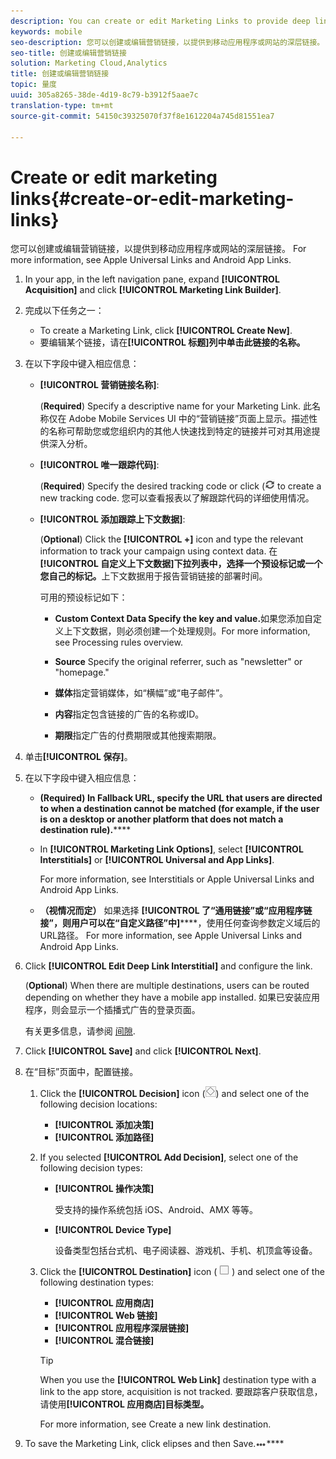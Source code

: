 ```yaml
---
description: You can create or edit Marketing Links to provide deep linking into your mobile app or your website.
keywords: mobile
seo-description: 您可以创建或编辑营销链接，以提供到移动应用程序或网站的深层链接。
seo-title: 创建或编辑营销链接
solution: Marketing Cloud,Analytics
title: 创建或编辑营销链接
topic: 量度
uuid: 305a8265-38de-4d19-8c79-b3912f5aae7c
translation-type: tm+mt
source-git-commit: 54150c39325070f37f8e1612204a745d81551ea7

---
```



# Create or edit marketing links{#create-or-edit-marketing-links}

您可以创建或编辑营销链接，以提供到移动应用程序或网站的深层链接。 For more information, see Apple Universal Links and Android App Links.[](/help/using/c-manage-app-settings/c-mob-confg-app/c-universal-app-links.md)

1. In your app, in the left navigation pane, expand **[!UICONTROL Acquisition]** and click **[!UICONTROL Marketing Link Builder]**.
1. 完成以下任务之一：

   * To create a Marketing Link, click **[!UICONTROL Create New]**.
   * 要编辑某个链接，请在&#x200B;**[!UICONTROL 标题]列中单击此链接的名称。**

1. 在以下字段中键入相应信息：

   * **[!UICONTROL 营销链接名称]**:

      (**Required**) Specify a descriptive name for your Marketing Link. 此名称仅在 Adobe Mobile Services UI 中的“营销链接”页面上显示。描述性的名称可帮助您或您组织内的其他人快速找到特定的链接并可对其用途提供深入分析。

   * **[!UICONTROL 唯一跟踪代码]**:

      (**Required**) Specify the desired tracking code or click (![generate icon](assets/icon_generate.png) to create a new tracking code. 您可以查看报表以了解跟踪代码的详细使用情况。

   * **[!UICONTROL 添加跟踪上下文数据]**:

      (**Optional**) Click the **[!UICONTROL +]** icon and type the relevant information to track your campaign using context data. 在&#x200B;**[!UICONTROL 自定义上下文数据]下拉列表中，选择一个预设标记或一个您自己的标记。**&#x200B;上下文数据用于报告营销链接的部署时间。

      可用的预设标记如下：

      * **Custom Context Data
Specify the key and value.**&#x200B;如果您添加自定义上下文数据，则必须创建一个处理规则。For more information, see Processing rules overview.[](https://docs.adobe.com/content/help/en/analytics/admin/admin-tools/processing-rules/processing-rules.html)

      * **Source**
Specify the original referrer, such as "newsletter" or "homepage."

      * **媒体**&#x200B;指定营销媒体，如“横幅”或“电子邮件”。

      * **内容**&#x200B;指定包含链接的广告的名称或ID。

      * **期限**&#x200B;指定广告的付费期限或其他搜索期限。
1. 单击&#x200B;**[!UICONTROL 保存]**。
1. 在以下字段中键入相应信息：

   * **(Required) In Fallback URL, specify the URL that users are directed to when a destination cannot be matched (for example, if the user is on a desktop or another platform that does not match a destination rule).******
   * In **[!UICONTROL Marketing Link Options]**, select **[!UICONTROL Interstitials]** or **[!UICONTROL Universal and App Links]**.

      For more information, see Interstitials or Apple Universal Links and Android App Links.[](/help/using/acquisition-main/c-marketing-links-builder/t-create-edit-adobe-links/t-interstitials.md)[](/help/using/c-manage-app-settings/c-mob-confg-app/c-universal-app-links.md)

   * **（视情况而定）** 如果选择 **[!UICONTROL 了“通用链接”或“应用程序链接”，则用户可以在“自定义路径”中]******，使用任何查询参数定义域后的URL路径。 For more information, see Apple Universal Links and Android App Links.[](/help/using/c-manage-app-settings/c-mob-confg-app/c-universal-app-links.md)

1. Click **[!UICONTROL Edit Deep Link Interstitial]** and configure the link.

   (**Optional**) When there are multiple destinations, users can be routed depending on whether they have a mobile app installed. 如果已安装应用程序，则会显示一个插播式广告的登录页面。

   有关更多信息，请参阅 [间隙](/help/using/acquisition-main/c-marketing-links-builder/t-create-edit-adobe-links/t-interstitials.md).

1. Click **[!UICONTROL Save]** and click **[!UICONTROL Next]**.
1. 在“目标”页面中，配置链接。

   1. Click the **[!UICONTROL Decision]** icon (![decision icon](assets/icon_decision.png)) and select one of the following decision locations:

      * **[!UICONTROL 添加决策]**
      * **[!UICONTROL 添加路径]**
   1. If you selected **[!UICONTROL Add Decision]**, select one of the following decision types:

      * **[!UICONTROL 操作决策]**

         受支持的操作系统包括 iOS、Android、AMX 等等。

      * **[!UICONTROL Device Type]**

         设备类型包括台式机、电子阅读器、游戏机、手机、机顶盒等设备。
   1. Click the **[!UICONTROL Destination]** icon ( ![square icon](assets/icon_square.png) ) and select one of the following destination types:

      * **[!UICONTROL 应用商店]**
      * **[!UICONTROL Web 链接]**
      * **[!UICONTROL 应用程序深层链接]**
      * **[!UICONTROL 混合链接]**
      >[!TIP]
      >
      >When you use the **[!UICONTROL Web Link]** destination type with a link to the app store, acquisition is not tracked. 要跟踪客户获取信息，请使用&#x200B;**[!UICONTROL 应用商店]目标类型。**

      For more information, see Create a new link destination.[](/help/using/acquisition-main/c-manage-link-destinations/t-create-new-app-deep-link-destination.md)




1. To save the Marketing Link, click elipses and then Save.![](assets/icon_elipses.png)****
